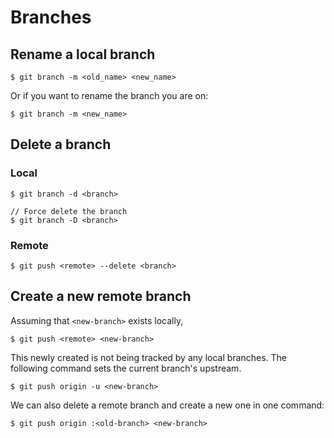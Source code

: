 # Branches
## Rename a local branch
```
$ git branch -m <old_name> <new_name>
```
Or if you want to rename the branch you are on:
```
$ git branch -m <new_name>
```
## Delete a branch
### Local
```
$ git branch -d <branch>

// Force delete the branch
$ git branch -D <branch>
```

### Remote
```
$ git push <remote> --delete <branch>
```

## Create a new remote branch
Assuming that `<new-branch>` exists locally,
```
$ git push <remote> <new-branch>
```
This newly created is not being tracked by any local branches. The following command sets the current branch's upstream.
```
$ git push origin -u <new-branch>
```
We can also delete a remote branch and create a new one in one command:
```
$ git push origin :<old-branch> <new-branch>
```